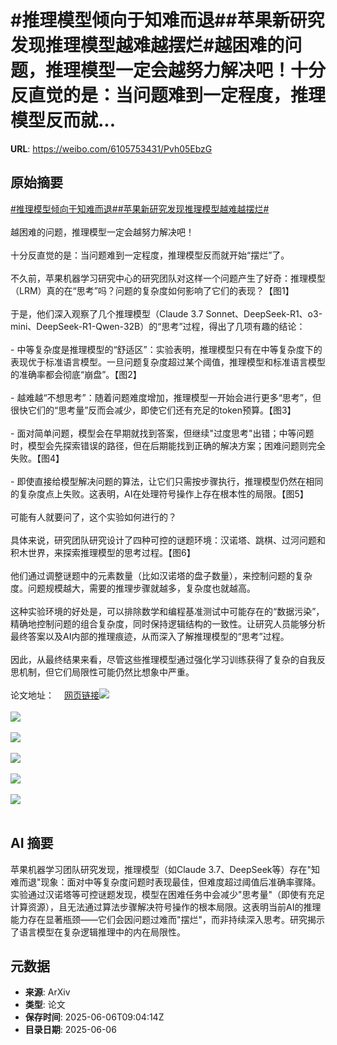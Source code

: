 # #推理模型倾向于知难而退##苹果新研究发现推理模型越难越摆烂#越困难的问题，推理模型一定会越努力解决吧！十分反直觉的是：当问题难到一定程度，推理模型反而就...

**URL**: https://weibo.com/6105753431/Pvh05EbzG

## 原始摘要

<a href="https://m.weibo.cn/search?containerid=231522type%3D1%26t%3D10%26q%3D%23%E6%8E%A8%E7%90%86%E6%A8%A1%E5%9E%8B%E5%80%BE%E5%90%91%E4%BA%8E%E7%9F%A5%E9%9A%BE%E8%80%8C%E9%80%80%23&amp;extparam=%23%E6%8E%A8%E7%90%86%E6%A8%A1%E5%9E%8B%E5%80%BE%E5%90%91%E4%BA%8E%E7%9F%A5%E9%9A%BE%E8%80%8C%E9%80%80%23" data-hide=""><span class="surl-text">#推理模型倾向于知难而退#</span></a><a href="https://m.weibo.cn/search?containerid=231522type%3D1%26t%3D10%26q%3D%23%E8%8B%B9%E6%9E%9C%E6%96%B0%E7%A0%94%E7%A9%B6%E5%8F%91%E7%8E%B0%E6%8E%A8%E7%90%86%E6%A8%A1%E5%9E%8B%E8%B6%8A%E9%9A%BE%E8%B6%8A%E6%91%86%E7%83%82%23&amp;extparam=%23%E8%8B%B9%E6%9E%9C%E6%96%B0%E7%A0%94%E7%A9%B6%E5%8F%91%E7%8E%B0%E6%8E%A8%E7%90%86%E6%A8%A1%E5%9E%8B%E8%B6%8A%E9%9A%BE%E8%B6%8A%E6%91%86%E7%83%82%23" data-hide=""><span class="surl-text">#苹果新研究发现推理模型越难越摆烂#</span></a><br><br>越困难的问题，推理模型一定会越努力解决吧！<br><br>十分反直觉的是：当问题难到一定程度，推理模型反而就开始“摆烂”了。<br><br>不久前，苹果机器学习研究中心的研究团队对这样一个问题产生了好奇：推理模型（LRM）真的在“思考”吗？问题的复杂度如何影响了它们的表现？【图1】<br><br>于是，他们深入观察了几个推理模型（Claude 3.7 Sonnet、DeepSeek-R1、o3-mini、DeepSeek-R1-Qwen-32B）的“思考”过程，得出了几项有趣的结论：<br><br>- 中等复杂度是推理模型的“舒适区”：实验表明，推理模型只有在中等复杂度下的表现优于标准语言模型。一旦问题复杂度超过某个阈值，推理模型和标准语言模型的准确率都会彻底“崩盘”。【图2】<br><br>- 越难越“不想思考”：随着问题难度增加，推理模型一开始会进行更多“思考”，但很快它们的“思考量”反而会减少，即使它们还有充足的token预算。【图3】<br><br>- 面对简单问题，模型会在早期就找到答案，但继续"过度思考"出错；中等问题时，模型会先探索错误的路径，但在后期能找到正确的解决方案；困难问题则完全失败。【图4】<br><br>- 即使直接给模型解决问题的算法，让它们只需按步骤执行，推理模型仍然在相同的复杂度点上失败。这表明，AI在处理符号操作上存在根本性的局限。【图5】<br><br>可能有人就要问了，这个实验如何进行的？<br><br>具体来说，研究团队研究设计了四种可控的谜题环境：汉诺塔、跳棋、过河问题和积木世界，来探索推理模型的思考过程。【图6】<br><br>他们通过调整谜题中的元素数量（比如汉诺塔的盘子数量），来控制问题的复杂度。问题规模越大，需要的推理步骤就越多，复杂度也就越高。<br><br>这种实验环境的好处是，可以排除数学和编程基准测试中可能存在的“数据污染”，精确地控制问题的组合复杂度，同时保持逻辑结构的一致性。让研究人员能够分析最终答案以及AI内部的推理痕迹，从而深入了解推理模型的“思考”过程。<br><br>因此，从最终结果来看，尽管这些推理模型通过强化学习训练获得了复杂的自我反思机制，但它们局限性可能仍然比想象中严重。<br><br>论文地址：<a href="https://weibo.cn/sinaurl?u=https%3A%2F%2Fmachinelearning.apple.com%2Fresearch%2Fillusion-of-thinking" data-hide=""><span class="url-icon"><img style="width: 1rem;height: 1rem" src="https://h5.sinaimg.cn/upload/2015/09/25/3/timeline_card_small_web_default.png" referrerpolicy="no-referrer"></span><span class="surl-text">网页链接</span></a><img style="" src="https://tvax3.sinaimg.cn/large/006Fd7o3gy1i25k9ewno6j30zk0yjarj.jpg" referrerpolicy="no-referrer"><br><br><img style="" src="https://tvax1.sinaimg.cn/large/006Fd7o3gy1i25k9g3ia8j30xm0jhwnx.jpg" referrerpolicy="no-referrer"><br><br><img style="" src="https://tvax1.sinaimg.cn/large/006Fd7o3gy1i25k9i0svyj30xc0laalv.jpg" referrerpolicy="no-referrer"><br><br><img style="" src="https://tvax1.sinaimg.cn/large/006Fd7o3gy1i25k9m8af4j32321581kx.jpg" referrerpolicy="no-referrer"><br><br><img style="" src="https://tvax3.sinaimg.cn/large/006Fd7o3gy1i25k9nk3xnj30zk0eltg3.jpg" referrerpolicy="no-referrer"><br><br><img style="" src="https://tvax3.sinaimg.cn/large/006Fd7o3gy1i25k9pahgoj30zk0d5jvu.jpg" referrerpolicy="no-referrer"><br><br>

## AI 摘要

苹果机器学习团队研究发现，推理模型（如Claude 3.7、DeepSeek等）存在"知难而退"现象：面对中等复杂度问题时表现最佳，但难度超过阈值后准确率骤降。实验通过汉诺塔等可控谜题发现，模型在困难任务中会减少"思考量"（即使有充足计算资源），且无法通过算法步骤解决符号操作的根本局限。这表明当前AI的推理能力存在显著瓶颈——它们会因问题过难而"摆烂"，而非持续深入思考。研究揭示了语言模型在复杂逻辑推理中的内在局限性。

## 元数据

- **来源**: ArXiv
- **类型**: 论文
- **保存时间**: 2025-06-06T09:04:14Z
- **目录日期**: 2025-06-06
